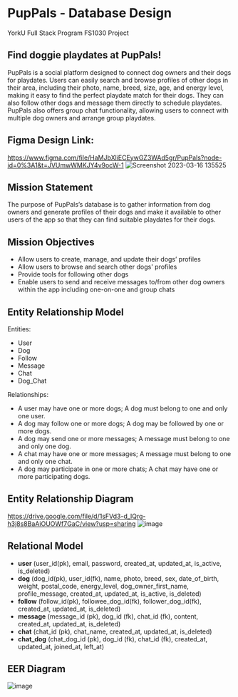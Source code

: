 # PupPals - Database Design
YorkU Full Stack Program FS1030 Project

## Find doggie playdates at PupPals!
PupPals is a social platform designed to connect dog owners and their dogs for playdates. Users can easily search and browse profiles of other dogs in their area, including their photo, name, breed, size, age, and energy level, making it easy to find the perfect playdate match for their dogs. They can also follow other dogs and message them directly to schedule playdates. PupPals also offers group chat functionality, allowing users to connect with multiple dog owners and arrange group playdates.

## Figma Design Link:
https://www.figma.com/file/HaMJbXliECEywGZ3WAd5gr/PupPals?node-id=0%3A1&t=JVUmwWMKJY4v9ocW-1
![Screenshot 2023-03-16 135525](https://user-images.githubusercontent.com/76071382/227738179-431f3161-f2de-4acd-b769-636fcacbcc51.png)

## Mission Statement
The purpose of PupPals’s database is to gather information from dog owners and generate profiles of their dogs and make it available to other users of the app so that they can find suitable playdates for their dogs.

## Mission Objectives
- Allow users to create, manage, and update their dogs’ profiles
- Allow users to browse and search other dogs' profiles
- Provide tools for following other dogs
- Enable users to send and receive messages to/from other dog owners within the app including one-on-one and group chats

## Entity Relationship Model
Entities:
- User
- Dog
- Follow
- Message
- Chat
- Dog_Chat

Relationships:
- A user may have one or more dogs; A dog must belong to one and only one user.
- A dog may follow one or more dogs; A dog may be followed by one or more dogs.
- A dog may send one or more messages; A message must belong to one and only one dog.
- A chat may have one or more messages; A message must belong to one and only one chat.
- A dog may participate in one or more chats; A chat may have one or more participating dogs.

## Entity Relationship Diagram
https://drive.google.com/file/d/1sFVd3-d_lQrg-h3j8s8BaAiOUOWf7GaC/view?usp=sharing
![image](https://user-images.githubusercontent.com/76071382/228967656-ea77009f-d366-431b-8007-74639d773352.png)

## Relational Model
- **user** (user_id(pk), email, password, created_at, updated_at, is_active, is_deleted)
- **dog** (dog_id(pk), user_id(fk), name, photo, breed, sex, date_of_birth, weight, postal_code, energy_level, dog_owner_first_name, profile_message, created_at, updated_at, is_active, is_deleted)
- **follow** (follow_id(pk), followee_dog_id(fk), follower_dog_id(fk), created_at, updated_at, is_deleted)
- **message** (message_id (pk), dog_id (fk), chat_id (fk), content, created_at, updated_at, is_deleted)
- **chat** (chat_id (pk), chat_name, created_at, updated_at, is_deleted)
- **chat_dog** (chat_dog_id (pk), dog_id (fk), chat_id (fk), created_at, updated_at, joined_at, left_at)

## EER Diagram
![image](https://user-images.githubusercontent.com/76071382/228967305-2069d660-54ae-4af2-8522-28e2f0d5c19d.png)

